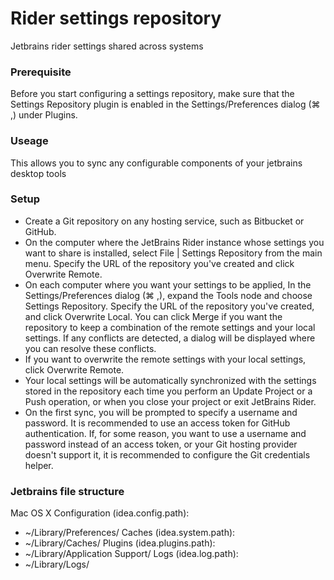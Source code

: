# Rider settings repository
Jetbrains rider settings shared across systems

### Prerequisite
Before you start configuring a settings repository, make sure that the Settings Repository plugin is enabled in the Settings/Preferences dialog (⌘ ,) under Plugins.

### Useage
This allows you to sync any configurable components of your jetbrains desktop tools

### Setup
* Create a Git repository on any hosting service, such as Bitbucket or GitHub.
* On the computer where the JetBrains Rider instance whose settings you want to share is installed, select File | Settings Repository from the main menu. Specify the URL of the repository you've created and click Overwrite Remote.
* On each computer where you want your settings to be applied, In the Settings/Preferences dialog (⌘ ,), expand the Tools node and choose Settings Repository. Specify the URL of the repository you've created, and click Overwrite Local.
You can click Merge if you want the repository to keep a combination of the remote settings and your local settings. If any conflicts are detected, a dialog will be displayed where you can resolve these conflicts.
* If you want to overwrite the remote settings with your local settings, click Overwrite Remote.
* Your local settings will be automatically synchronized with the settings stored in the repository each time you perform an Update Project or a Push operation, or when you close your project or exit JetBrains Rider.
* On the first sync, you will be prompted to specify a username and password. It is recommended to use an access token for GitHub authentication. If, for some reason, you want to use a username and password instead of an access token, or your Git hosting provider doesn't support it, it is recommended to configure the Git credentials helper.

### Jetbrains file structure
Mac OS X
Configuration (idea.config.path):
* ~/Library/Preferences/<PRODUCT><VERSION>
Caches (idea.system.path):
* ~/Library/Caches/<PRODUCT><VERSION>
Plugins (idea.plugins.path):
* ~/Library/Application Support/<PRODUCT><VERSION>
Logs (idea.log.path):
* ~/Library/Logs/<PRODUCT><VERSION>
